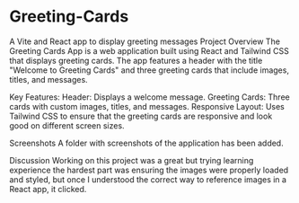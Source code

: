 # Greeting-Cards
A Vite and React app to display greeting messages
Project Overview
The Greeting Cards App is a web application built using React and Tailwind CSS that displays greeting cards. The app features a header with the title "Welcome to Greeting Cards" and three greeting cards that include images, titles, and messages.

Key Features:
Header: Displays a welcome message.
Greeting Cards: Three cards with custom images, titles, and messages.
Responsive Layout: Uses Tailwind CSS to ensure that the greeting cards are responsive and look good on different screen sizes.

Screenshots
A folder with screenshots of the application has been added. 

Discussion
Working on this project was a great but trying learning experience the hardest part was ensuring the images were properly loaded and styled, but once I understood the correct way to reference images in a React app, it clicked.
